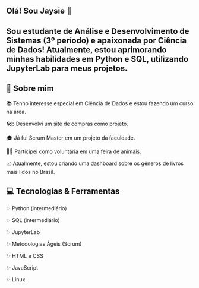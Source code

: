 ## Olá! Sou Jaysie 👋

## Sou estudante de Análise e Desenvolvimento de Sistemas (3º período) e apaixonada por Ciência de Dados! Atualmente, estou aprimorando minhas habilidades em Python e SQL, utilizando JupyterLab para meus projetos.

## 🌟 Sobre mim

📚 Tenho interesse especial em Ciência de Dados e estou fazendo um curso na área.

🛠þ Desenvolvi um site de compras como projeto.

🎓 Já fui Scrum Master em um projeto da faculdade.

🧑‍🏫 Participei como voluntária em uma feira de animais.

📈 Atualmente, estou criando uma dashboard sobre os gêneros de livros mais lidos no Brasil.

## 💻 Tecnologias & Ferramentas

✨ Python (intermediário)

✨ SQL (intermediário)

✨ JupyterLab

✨ Metodologias Ágeis (Scrum)

✨ HTML e CSS

✨ JavaScript

✨ Linux
